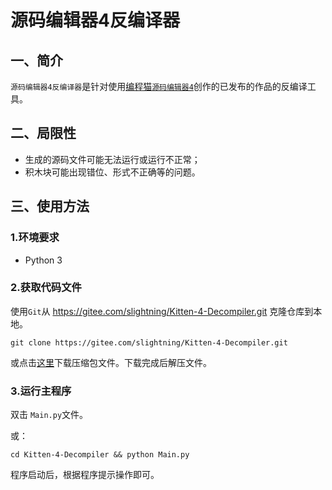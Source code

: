 # 源码编辑器4反编译器

## 一、简介

`源码编辑器4反编译器`是针对使用[编程猫](https://shequ.codemao.cn)[`源码编辑器4`](https://kitten4.codemao.cn/)创作的已发布的作品的反编译工具。

## 二、局限性

- 生成的源码文件可能无法运行或运行不正常；
- 积木块可能出现错位、形式不正确等的问题。

## 三、使用方法

### 1.环境要求

- Python 3

### 2.获取代码文件

使用`Git`从 https://gitee.com/slightning/Kitten-4-Decompiler.git 克隆仓库到本地。
```Shell
git clone https://gitee.com/slightning/Kitten-4-Decompiler.git
```

或点击[这里](https://gitee.com/slightning/Kitten-4-Decompiler/repository/archive/main.zip)下载压缩包文件。下载完成后解压文件。

### 3.运行主程序

双击 `Main.py`文件。

或：
```
cd Kitten-4-Decompiler && python Main.py
```

程序启动后，根据程序提示操作即可。
